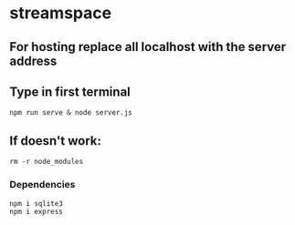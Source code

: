 # streamspace

## For hosting replace all localhost with the server address
## Type in first terminal
```
npm run serve & node server.js
```
## If doesn't work:
```
rm -r node_modules
```

### Dependencies
```
npm i sqlite3
npm i express
```

